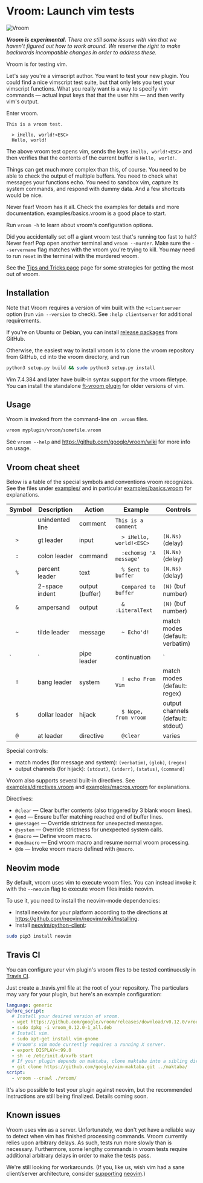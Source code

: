 # Vroom: Launch vim tests

![Vroom](/images/vroom_logo.png?raw=true)

_**Vroom is experimental.** There are still some issues with vim that we
haven't figured out how to work around. We reserve the right to make backwards
incompatible changes in order to address these._

Vroom is for testing vim.

Let's say you're a vimscript author. You want to test your new plugin. You could
find a nice vimscript test suite, but that only lets you test your vimscript
functions. What you really want is a way to specify vim commands — actual input
keys that that the user hits — and then verify vim's output.

Enter vroom.

    This is a vroom test.

      > iHello, world!<ESC>
      Hello, world!

The above vroom test opens vim, sends the keys `iHello, world!<ESC>` and then
verifies that the contents of the current buffer is `Hello, world!`.

Things can get much more complex than this, of course. You need to be able to
check the output of multiple buffers. You need to check what messages your
functions echo. You need to sandbox vim, capture its system commands, and
respond with dummy data. And a few shortcuts would be nice.

Never fear! Vroom has it all. Check the examples for details and more
documentation. examples/basics.vroom is a good place to start.

Run `vroom -h` to learn about vroom's configuration options.

Did you accidentally set off a giant vroom test that's running too fast to halt?
Never fear! Pop open another terminal and `vroom --murder`.
Make sure the `--servername` flag matches with the vroom you're trying to kill.
You may need to run `reset` in the terminal with the murdered vroom.

See the
[Tips and Tricks page](https://github.com/google/vroom/wiki/Tips-and-Tricks)
page for some strategies for getting the most out of vroom.

## Installation

Note that Vroom requires a version of vim built with the `+clientserver`
option (run `vim --version` to check).  See `:help clientserver` for
additional requirements.

If you're on Ubuntu or Debian, you can install
[release packages](https://github.com/google/vroom/releases) from GitHub.

Otherwise, the easiest way to install vroom is to clone the vroom repository
from GitHub, cd into the vroom directory, and run
```sh
python3 setup.py build && sudo python3 setup.py install
```

Vim 7.4.384 and later have built-in syntax support for the vroom filetype. You
can install the standalone
[ft-vroom plugin](https://github.com/google/vim-ft-vroom) for older versions of
vim.

## Usage

Vroom is invoked from the command-line on `.vroom` files.

```sh
vroom myplugin/vroom/somefile.vroom
```

See `vroom --help` and https://github.com/google/vroom/wiki for more info on
usage.

## Vroom cheat sheet

Below is a table of the special symbols and conventions vroom recognizes. See
the files under [examples/](examples/) and in particular
[examples/basics.vroom](examples/basics.vroom) for explanations.

<!-- Note for editors: the code spans below use NO-BREAK SPACE characters to
render literal spaces -->
| Symbol  | Description     | Action          | Example                   | Controls                             |
| ------- | --------------- | --------------- | ------------------------- | ------------------------------------ |
|         | unindented line | comment         | `This is a comment`       |                                      |
| `  > `  | gt leader       | input           | `  > iHello, world!<ESC>` | `(N.Ns)` (delay)                     |
| `  :`   | colon leader    | command         | `  :echomsg 'A message'`  | `(N.Ns)` (delay)                     |
| `  % `  | percent leader  | text            | `  % Sent to buffer`      | `(N.Ns)` (delay)                     |
| `  `    | 2-space indent  | output (buffer) | `  Compared to buffer`    | `(N)` (buf number)                   |
| `  & `  | ampersand       | output          | `  & :LiteralText`        | `(N)` (buf number)                   |
| `  ~ `  | tilde leader    | message         | `  ~ Echo'd!`             | match modes<br>(default: verbatim)   |
| `  |`   | pipe leader     | continuation    | `  |…TO A BIGGER HOUSE!`  |                                      |
| `  ! `  | bang leader     | system          | `  ! echo From Vim`       | match modes<br>(default: regex)      |
| `  $ `  | dollar leader   | hijack          | `  $ Nope, from vroom`    | output channels<br>(default: stdout) |
| `  @`   | at leader       | directive       | `  @clear`                | varies                               |

Special controls:

  * match modes (for message and system): `(verbatim)`, `(glob)`, `(regex)`
  * output channels (for hijack): `(stdout)`, `(stderr)`, `(status)`, `(command)`

Vroom also supports several built-in directives. See
[examples/directives.vroom](examples/directives.vroom) and
[examples/macros.vroom](examples/macros.vroom) for explanations.

Directives:

  * `@clear` — Clear buffer contents (also triggered by 3 blank vroom lines).
  * `@end` — Ensure buffer matching reached end of buffer lines.
  * `@messages` — Override strictness for unexpected messages.
  * `@system` — Override strictness for unexpected system calls.
  * `@macro` — Define vroom macro.
  * `@endmacro` — End vroom macro and resume normal vroom processing.
  * `@do` — Invoke vroom macro defined with `@macro`.

## Neovim mode

By default, vroom uses vim to execute vroom files. You can instead invoke it
with the `--neovim` flag to execute vroom files inside neovim.

To use it, you need to install the neovim-mode dependencies:

  * Install neovim for your platform according to the directions at
    https://github.com/neovim/neovim/wiki/Installing.
  * Install [neovim/python-client](https://github.com/neovim/python-client):
```sh
sudo pip3 install neovim
```

## Travis CI

You can configure your vim plugin's vroom files to be tested continuously in
[Travis CI](https://travis-ci.org).

Just create a .travis.yml file at the root of your repository. The particulars
may vary for your plugin, but here's an example configuration:

```YAML
language: generic
before_script:
  # Install your desired version of vroom.
  - wget https://github.com/google/vroom/releases/download/v0.12.0/vroom_0.12.0-1_all.deb
  - sudo dpkg -i vroom_0.12.0-1_all.deb
  # Install vim.
  - sudo apt-get install vim-gnome
  # Vroom's vim mode currently requires a running X server.
  - export DISPLAY=:99.0
  - sh -e /etc/init.d/xvfb start
  # If your plugin depends on maktaba, clone maktaba into a sibling directory.
  - git clone https://github.com/google/vim-maktaba.git ../maktaba/
script:
  - vroom --crawl ./vroom/
```

It's also possible to test your plugin against neovim, but the recommended
instructions are still being finalized. Details coming soon.

## Known issues

Vroom uses vim as a server. Unfortunately, we don't yet have a reliable way to
detect when vim has finished processing commands. Vroom currently relies upon
arbitrary delays. As such, tests run more slowly than is necessary. Furthermore,
some lengthy commands in vroom tests require additional arbitrary delays in
order to make the tests pass.

We're still looking for workarounds. (If you, like us, wish vim had a sane
client/server architecture, consider
[supporting](https://www.bountysource.com/fundraisers/539-neovim-first-iteration)
[neovim](https://github.com/neovim/neovim).)
